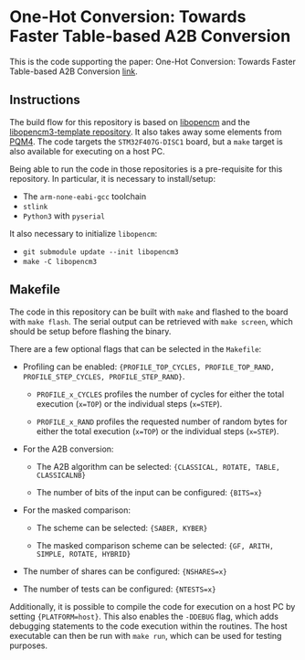 # One-Hot Conversion: Towards Faster Table-based A2B Conversion

This is the code supporting the paper: One-Hot Conversion: Towards Faster Table-based A2B Conversion [link](https://eprint.iacr.org/2022/1099).

## Instructions

The build flow for this repository is based on [libopencm](https://github.com/libopencm3/libopencm3) and the [libopencm3-template repository](https://github.com/libopencm3/libopencm3-template). It also takes away some elements from [PQM4](https://github.com/mupq/pqm4). The code targets the `STM32F407G-DISC1` board, but a `make` target is also available for executing on a host PC.

Being able to run the code in those repositories is a pre-requisite for this repository. In particular, it is necessary to install/setup:

* The `arm-none-eabi-gcc` toolchain
* `stlink`
* `Python3` with `pyserial`

It also necessary to initialize `libopencm`:

* `git submodule update --init libopencm3`
* `make -C libopencm3`

## Makefile

The code in this repository can be built with `make` and flashed to the board with `make flash`. The serial output can be retrieved with `make screen`, which should be setup before flashing the binary.

There are a few optional flags that can be selected in the `Makefile`:

* Profiling can be enabled: `{PROFILE_TOP_CYCLES, PROFILE_TOP_RAND, PROFILE_STEP_CYCLES, PROFILE_STEP_RAND}`.

  * `PROFILE_x_CYCLES` profiles the number of cycles for either the total execution (`x=TOP`) or the individual steps (`x=STEP`).

  * `PROFILE_x_RAND` profiles the requested number of random bytes for either the total execution (`x=TOP`) or the individual steps (`x=STEP`).

* For the A2B conversion:

  * The A2B algorithm can be selected: `{CLASSICAL, ROTATE, TABLE, CLASSICALNB}`

  * The number of bits of the input can be configured: `{BITS=x}`

* For the masked comparison:

  * The scheme can be selected: `{SABER, KYBER}`

  * The masked comparison scheme can be selected: `{GF, ARITH, SIMPLE, ROTATE, HYBRID}`

* The number of shares can be configured: `{NSHARES=x}`

* The number of tests can be configured: `{NTESTS=x}`

Additionally, it is possible to compile the code for execution on a host PC by setting `{PLATFORM=host}`. This also enables the `-DDEBUG` flag, which adds debugging statements to the code execution within the routines. The host executable can then be run with `make run`, which can be used for testing purposes.
